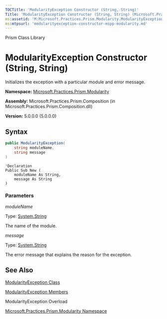 ```yaml
---
TOCTitle: 'ModularityException Constructor (String, String)'
Title: 'ModularityException Constructor (String, String) (Microsoft.Practices.Prism.Modularity)'
ms:assetid: 'M:Microsoft.Practices.Prism.Modularity.ModularityException.\#ctor(System.String,System.String)'
ms:mtpsurl: 'modularityexception-constructor-mspp-modularity.md'
---
```


Prism Class Library

ModularityException Constructor (String, String)
================================================

Initializes the exception with a particular module and error message.

**Namespace:** [Microsoft.Practices.Prism.Modularity](mspp-modularity-namespace.md)

**Assembly:** Microsoft.Practices.Prism.Composition (in Microsoft.Practices.Prism.Composition.dll)

**Version:** 5.0.0.0 (5.0.0.0)


## Syntax


```C#
public ModularityException(
	string moduleName,
	string message
)
```

```VB
'Declaration
Public Sub New ( 
	moduleName As String,
	message As String
)
```


### Parameters

*moduleName*  

Type: [System.String](http://msdn.microsoft.com/en-us/library/s1wwdcbf)

The name of the module.

*message*

Type: [System.String](http://msdn.microsoft.com/en-us/library/s1wwdcbf)

The error message that explains the reason for the exception.

See Also
--------


[ModularityException Class](modularityexception-class-mspp-modularity.md)

[ModularityException Members](modularityexception-members-mspp-modularity.md)

ModularityException Overload

[Microsoft.Practices.Prism.Modularity Namespace](mspp-modularity-namespace.md)
